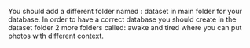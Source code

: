 You should add a different folder named : dataset in main folder for your database. 
In order to have a correct database you should create in the dataset folder
2 more folders called: awake and tired where you can put photos with different context.


